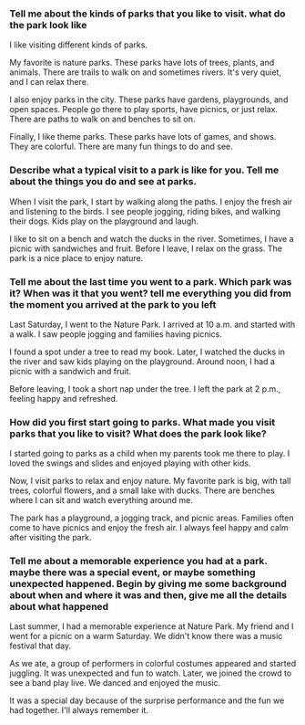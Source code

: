 ### Tell me about the kinds of parks that you like to visit. what do the park look like

I like visiting different kinds of parks.

My favorite is nature parks.
These parks have lots of trees, plants, and animals.
There are trails to walk on and sometimes rivers.
It's very quiet, and I can relax there.

I also enjoy parks in the city. These parks have gardens, playgrounds, and open spaces.
People go there to play sports, have picnics, or just relax.
There are paths to walk on and benches to sit on.

Finally, I like theme parks. These parks have lots of games, and shows.
They are colorful. There are many fun things to do and see.

### Describe what a typical visit to a park is like for you. Tell me about the things you do and see at parks.

When I visit the park, I start by walking along the paths.
I enjoy the fresh air and listening to the birds.
I see people jogging, riding bikes, and walking their dogs.
Kids play on the playground and laugh.

I like to sit on a bench and watch the ducks in the river.
Sometimes, I have a picnic with sandwiches and fruit.
Before I leave, I relax on the grass.
The park is a nice place to enjoy nature.

### Tell me about the last time you went to a park. Which park was it? When was it that you went? tell me everything you did from the moment you arrived at the park to you left

Last Saturday, I went to the Nature Park.
I arrived at 10 a.m. and started with a walk.
I saw people jogging and families having picnics.

I found a spot under a tree to read my book.
Later, I watched the ducks in the river and saw kids playing on the playground.
Around noon, I had a picnic with a sandwich and fruit.

Before leaving, I took a short nap under the tree.
I left the park at 2 p.m., feeling happy and refreshed.

### How did you first start going to parks. What made you visit parks that you like to visit? What does the park look like?

I started going to parks as a child when my parents took me there to play.
I loved the swings and slides and enjoyed playing with other kids.

Now, I visit parks to relax and enjoy nature.
My favorite park is big, with tall trees, colorful flowers, and a small lake with ducks.
There are benches where I can sit and watch everything around me.

The park has a playground, a jogging track, and picnic areas.
Families often come to have picnics and enjoy the fresh air.
I always feel happy and calm after visiting the park.

### Tell me about a memorable experience you had at a park. maybe there was a special event, or maybe something unexpected happened. Begin by giving me some background about when and where it was and then, give me all the details about what happened

Last summer, I had a memorable experience at Nature Park.
My friend and I went for a picnic on a warm Saturday.
We didn't know there was a music festival that day.

As we ate, a group of performers in colorful costumes appeared and started juggling.
It was unexpected and fun to watch.
Later, we joined the crowd to see a band play live.
We danced and enjoyed the music.

It was a special day because of the surprise performance and the fun we had together. I'll always remember it.
